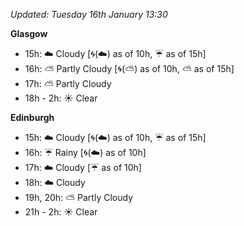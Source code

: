 *Updated: Tuesday 16th January 13:30*

**Glasgow**

* 15h: :cloud: Cloudy [:cyclone:(:cloud:) as of 10h, :umbrella: as of 15h]
* 16h: :partly_sunny: Partly Cloudy [:cyclone:(:partly_sunny:) as of 10h, :partly_sunny: as of 15h]
* 17h: :partly_sunny: Partly Cloudy
* 18h - 2h: :sunny: Clear

**Edinburgh**

* 15h: :cloud: Cloudy [:cyclone:(:cloud:) as of 10h, :umbrella: as of 15h]
* 16h: :umbrella: Rainy [:cyclone:(:cloud:) as of 10h]
* 17h: :cloud: Cloudy [:umbrella: as of 10h]
* 18h: :cloud: Cloudy
* 19h, 20h: :partly_sunny: Partly Cloudy
* 21h - 2h: :sunny: Clear

